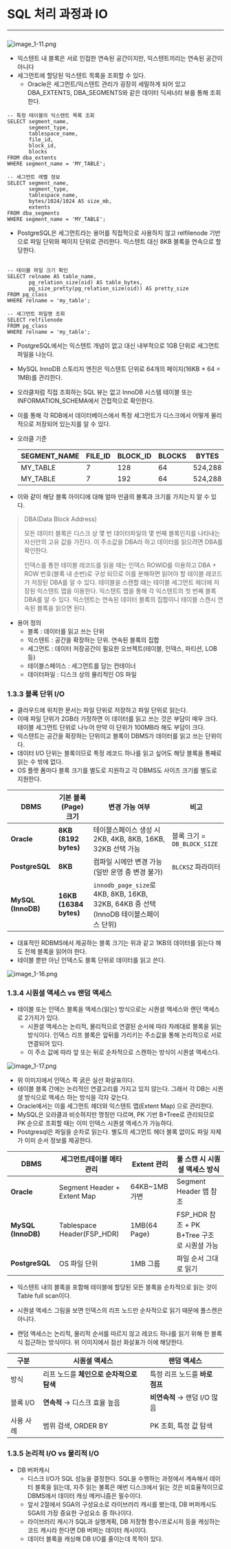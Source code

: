 # SQL 처리 과정과 IO

---


### 

![image_1-11.png](image%2Fimage_1-11.png)

 - 익스텐트 내 블록은 서로 인접한 연속된 공간이지만, 익스텐트끼리는 연속된 공간이 아니다
 - 세그먼트에 할당된 익스텐트 목록을 조회할 수 있다.
   - Oracle은 세그먼트/익스텐트 관리가 굉장히 세밀하게 되어 있고 DBA_EXTENTS, DBA_SEGMENTS와 같은 데이터 딕셔너리 뷰를 통해 조회한다.

```oracle-sql
-- 특정 테이블의 익스텐트 목록 조회
SELECT segment_name,
       segment_type,
       tablespace_name,
       file_id,
       block_id,
       blocks
FROM dba_extents
WHERE segment_name = 'MY_TABLE';

-- 세그먼트 레벨 정보
SELECT segment_name,
       segment_type,
       tablespace_name,
       bytes/1024/1024 AS size_mb,
       extents
FROM dba_segments
WHERE segment_name = 'MY_TABLE';

```
 - PostgreSQL은 세그먼트라는 용어를 직접적으로 사용하지 않고 relfilenode 기반으로 파일 단위와 페이지 단위로 관리한다. 익스텐트 대신 8KB 블록을 연속으로 할당한다.

```postgres-sql

-- 테이블 파일 크기 확인
SELECT relname AS table_name,
       pg_relation_size(oid) AS table_bytes,
       pg_size_pretty(pg_relation_size(oid)) AS pretty_size
FROM pg_class
WHERE relname = 'my_table';

-- 세그먼트 파일명 조회
SELECT relfilenode
FROM pg_class
WHERE relname = 'my_table';
```

 - PostgreSQL에서는 익스텐트 개념이 없고 대신 내부적으로 1GB 단위로 세그먼트 파일을 나눈다.

 - MySQL InnoDB 스토리지 엔진은 익스텐트 단위로 64개의 페이지(16KB × 64 = 1MB)를 관리한다.
 - 오라클처럼 직접 조회하는 SQL 뷰는 없고 InnoDB 시스템 테이블 또는 INFORMATION_SCHEMA에서 간접적으로 확인한다.

 - 이를 통해 각 RDB에서 데이터베이스에서 특정 세그먼트가 디스크에서 어떻게 물리적으로 저장되어 있는지를 알 수 있다.

 - 오라클 기준

   | SEGMENT\_NAME | FILE\_ID | BLOCK\_ID | BLOCKS | BYTES   |
   | ------------- | -------- | --------- | ------ | ------- |
   | MY\_TABLE     | 7        | 128       | 64     | 524,288 |
   | MY\_TABLE     | 7        | 192       | 64     | 524,288 |

 - 이와 같이 해당 블록 아이디에 대해 얼마 만큼의 불록과 크기를 가지는지 알 수 있다.

> DBA(Data Block Address)
> 
> 모든 데이터 블록은 디스크 상 몇 번 데이터파일의 몇 번째 블록인지를 나타내는 자신만의 고유 값을 가진다. 이 주소값을 DBA라 하고 데이터를 읽으려면 DBA를 확인한다.
> 
> 인덱스를 통한 테이블 레코드를 읽을 때는 인덱스 ROWID를 이용하고 DBA + ROW 번호(블록 내 순번)로 구성 되므로 이를 분해하면 읽어야 할 테이블 레코드가 저장된 DBA를 알 수 있다.
> 테이블을 스캔할 떄는 테이블 세그먼트 헤더에 저장된 익스텐트 맵을 이용한다. 익스텐트 맵을 통해 각 익스텐트의 첫 번째 블록 DBA를 알 수 있다. 익스텐트는 연속된 데이터 블록의 집합이니 테이블 스캔시 연속된 블록을 읽으면 된다.

- 용어 정의
  - 블록 : 데이터를 읽고 쓰는 단위
  - 익스텐트 : 공간을 확장하는 단위. 연속된 블록의 집합
  - 세그먼트 : 데이터 저장공간이 필요한 오브젝트(테이블, 인덱스, 파티션, LOB 등)
  - 테이블스페이스 : 세그먼트를 담는 컨테이너
  - 데이터파일 : 디스크 상의 물리적인 OS 파일

### 1.3.3 블록 단위 I/O

 - 클라우드에 위치한 문서는 파일 단위로 저장하고 파일 단위로 읽는다.
 - 이때 파일 단위가 2GB라 가정하면 이 데이터를 읽고 쓰는 것은 부담이 매우 크다. 테이블 세그먼트 단위로 나누어 만약 이 단위가 100MB라 해도 부담이 크다.
 - 익스텐트는 공간을 확장하는 단위이고 블록이 DBMS가 데이터를 읽고 쓰는 단위이다.
 - 데이터 I/O 단위는 블록이므로 특정 레코드 하나를 읽고 싶어도 해당 블록을 통째로 읽는 수 밖에 없다.
 - OS 플랫 폼마다 블록 크기를 별도로 지원하고 각 DBMS도 사이즈 크기를 별도로 지원한다.

| DBMS               | 기본 블록(Page) 크기            | 변경 가능 여부                                                                | 비고                                |
| ------------------ | ------------------------- | ----------------------------------------------------------------------- | --------------------------------- |
| **Oracle**         | **8KB (8192 bytes)**      | 테이블스페이스 생성 시 2KB, 4KB, 8KB, 16KB, 32KB 선택 가능                            | 블록 크기 = `DB_BLOCK_SIZE`           |
| **PostgreSQL**     | **8KB**                   | 컴파일 시에만 변경 가능 (일반 운영 중 변경 불가)                                           | `BLCKSZ` 파라미터                     |
| **MySQL (InnoDB)** | **16KB (16384 bytes)**    | `innodb_page_size`로 4KB, 8KB, 16KB, 32KB, 64KB 중 선택 (InnoDB 테이블스페이스 단위) |                                   |

 - 대표적인 RDBMS에서 제공하는 블록 크기는 위과 같고 1KB의 데이터를 읽는다 해도 전체 블록을 읽어야 한다.
 - 테이블 뿐만 아닌 인덱스도 블록 단위로 데이터를 읽고 쓴다.



![image_1-16.png](image%2Fimage_1-16.png)


### 1.3.4 시퀀셜 액세스 vs 랜덤 액세스
 - 테이블 또는 인덱스 블록을 액세스(읽는) 방식으로는 시퀀셜 액세스와 랜던 액세스로 2가지가 있다.
   - 시퀀셜 액세스는 논리적, 물리적으로 연결된 순서에 따라 차례대로 블록을 읽는 방식이다. 인덱스 리프 블록은 앞뒤를 가리키는 주소값을 통해 논리적으로 서로 연결되어 있다.
   - 이 주소 값에 따라 앞 또는 뒤로 순차적으로 스캔하는 방식이 시퀀셜 액세스다.

![image_1-17.png](image%2Fimage_1-17.png)


   - 위 이미지에서 인덱스 쪽 굵은 실선 화살표이다.
   - 테이블 블록 간에는 논리적인 연결고리를 가지고 있지 않는다. 그래서 각 DB는 시퀀셜 방식으로 액세스 하는 방식을 각자 갖는다.
   - Oracle에서는 이를 세그먼트 헤더와 익스텐트 맵(Extent Map) 으로 관리한다.
   - MySQL은 오라클과 비슷하지만 명칭만 다르며, PK 기반 B+Tree로 관리되므로 PK 순으로 조회할 때는 이미 인덱스 시퀀셜 액세스가 가능하다.
   - Postgresql은 파일을 순차로 읽는다. 별도의 세그먼트 헤더 블록 없이도 파일 자체가 이미 순서 정보를 제공한다.

| DBMS               | 세그먼트/테이블 메타 관리              | Extent 관리     | 풀 스캔 시 시퀀셜 액세스 방식                  |
| ------------------ | --------------------------- | ------------- | ---------------------------------- |
| **Oracle**         | Segment Header + Extent Map | 64KB\~1MB 가변  | Segment Header 맵 참조                |
| **MySQL (InnoDB)** | Tablespace Header(FSP\_HDR) | 1MB(64 Page)  | FSP\_HDR 참조 + PK B+Tree 구조로 시퀀셜 가능 |
| **PostgreSQL**     | OS 파일 단위                    | 1MB 그룹        | 파일 순서 그대로 읽기                       |

   - 익스텐트 내의 블록을 포함해 테이블에 할당된 모든 블록을 순차적으로 읽는 것이 Table full scan이다.
   - 시퀀셜 액세스 그림을 보면 인덱스의 리프 노드만 순차적으로 읽기 때문에 풀스캔은 아니다.

 -  랜덤 액세스는 논리적, 물리적 순서를 따르지 않고 레코드 하나를 읽기 위해 한 블록식 접근하는 방식이다. 위 이미지에서 점선 화살표가 이에 해당한다.



| 구분     | **시퀀셜 액세스**              | **랜덤 액세스**           |
| ------ | ------------------------ | -------------------- |
| 방식     | 리프 노드를 **체인으로 순차적으로 탐색** | 특정 리프 노드를 **바로 점프**  |
| 블록 I/O | **연속적** → 디스크 효율 높음      | **비연속적** → 랜덤 I/O 많음 |
| 사용 사례  | 범위 검색, ORDER BY          | PK 조회, 특정 값 탐색       |


### 1.3.5 논리적 I/O vs 물리적 I/O
- DB 버퍼캐시
   - 디스크 I/O가 SQL 성능을 결정한다. SQL을 수행하는 과정에서 계속해서 데이터 블록을 읽는데, 자주 읽는 불록은 매번 디스크에서 읽는 것은 비효율적이므로 DBMS에서 데이터 캐싱 메커니즘은 필수이다.
   - 앞서 2절에서 SGA의 구성요소로 라이브러리 캐시를 봤는데, DB 버퍼캐시도 SGA의 가장 중요한 구성요소 중 하나이다.
   - 라이브러리 캐시가 SQL과 실행계획, DB 저장형 함수/프로시저 등을 캐싱하는 코드 캐시라 한다면 DB 버퍼는 데이터 캐시이다.
   - 데이터 블록을 캐싱해 DB I/O를 줄이는데 목적이 있다.
